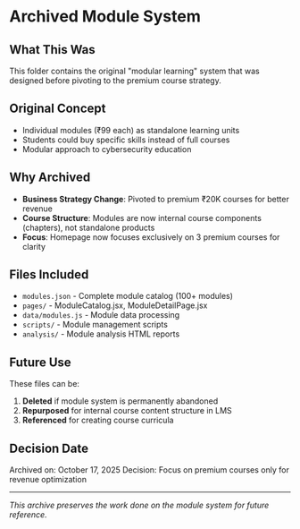 # Archived Module System

## What This Was
This folder contains the original "modular learning" system that was designed before pivoting to the premium course strategy.

## Original Concept
- Individual modules (₹99 each) as standalone learning units
- Students could buy specific skills instead of full courses
- Modular approach to cybersecurity education

## Why Archived
- **Business Strategy Change**: Pivoted to premium ₹20K courses for better revenue
- **Course Structure**: Modules are now internal course components (chapters), not standalone products
- **Focus**: Homepage now focuses exclusively on 3 premium courses for clarity

## Files Included
- `modules.json` - Complete module catalog (100+ modules)
- `pages/` - ModuleCatalog.jsx, ModuleDetailPage.jsx
- `data/modules.js` - Module data processing
- `scripts/` - Module management scripts
- `analysis/` - Module analysis HTML reports

## Future Use
These files can be:
1. **Deleted** if module system is permanently abandoned
2. **Repurposed** for internal course content structure in LMS
3. **Referenced** for creating course curricula

## Decision Date
Archived on: October 17, 2025
Decision: Focus on premium courses only for revenue optimization

---
*This archive preserves the work done on the module system for future reference.*